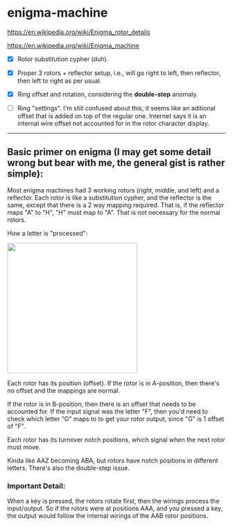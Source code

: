 # enigma-machine

https://en.wikipedia.org/wiki/Enigma_rotor_details

https://en.wikipedia.org/wiki/Enigma_machine

- [X] Rotor substitution cypher (duh).
- [X] Proper 3 rotors + reflector setup, i.e., will go right to left, then reflector, then left to right as per usual.
- [X] Ring offset and rotation, considering the **double-step** anomaly.
- [ ] Ring "settings". 
I'm still confused about this, it seems like an aditional offset that is added on top of the regular one.
Internet says it is an internal wire offset not accounted for in the rotor character display.


---

## Basic primer on enigma (I may get some detail wrong but bear with me, the general gist is rather simple):

Most enigma machines had 3 working rotors (right, middle, and left) and a reflector.
Each rotor is like a substitution cypher, and the reflector is the same, except that there is a 2 way mapping required.
That is, if the reflector maps "A" to "H", "H" must map to "A". That is not necessary for the normal rotors.

How a letter is "processed":


<image src="https://github.com/BruE0/enigma-machine/blob/media/enigma_rotors.png" width="300">

Each rotor has its position (offset). 
If the rotor is in A-position, then there's no offset and the mappings are normal.

If the rotor is in B-position, then there is an offset that needs to be accounted for. 
If the input signal was the letter "F", then you'd need to check
which letter "G" maps to to get your rotor output, since "G" is 1 offset of "F".


Each rotor has its turnover notch positions, which signal when the next rotor must move.

Kinda like AAZ becoming ABA, but rotors have notch positions in different letters. There's also the double-step issue.


### Important Detail:

When a key is pressed, the rotors rotate first, then the wirings process the input/output. So if the rotors were at positions
AAA, and you pressed a key, the output would follow the internal wirings of the AAB rotor positions.

